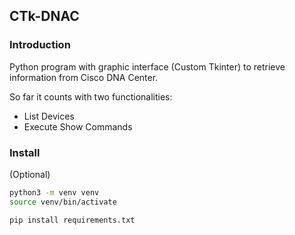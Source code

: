 ## CTk-DNAC

### Introduction

Python program with graphic interface (Custom Tkinter) to retrieve information from Cisco DNA Center.

So far it counts with two functionalities:

- List Devices
- Execute Show Commands

### Install

(Optional) 

```bash
python3 -m venv venv
source venv/bin/activate
```

```bash
pip install requirements.txt
```

